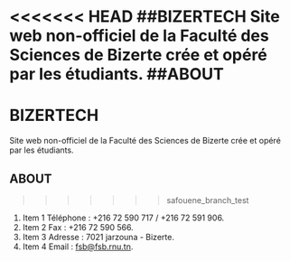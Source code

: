 <<<<<<< HEAD
##**BIZERTECH**
Site web non-officiel de la Faculté des Sciences de Bizerte crée et opéré par les étudiants.
##**ABOUT**
=======
# **BIZERTECH**
Site web non-officiel de la Faculté des Sciences de Bizerte crée et opéré par les étudiants.
## **ABOUT**
>>>>>>> safouene_branch_test
1. Item 1 Téléphone : +216 72 590 717 / +216 72 591 906.
1. Item 2 Fax : +216 72 590 566. 
1. Item 3 Adresse : 7021 jarzouna - Bizerte.
1. Item 4 Email : fsb@fsb.rnu.tn. 

